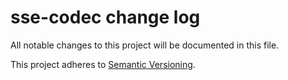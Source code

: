 # sse-codec change log

All notable changes to this project will be documented in this file.

This project adheres to [Semantic Versioning](http://semver.org/).
